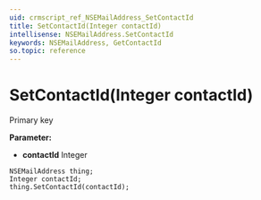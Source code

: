 ```yaml
---
uid: crmscript_ref_NSEMailAddress_SetContactId
title: SetContactId(Integer contactId)
intellisense: NSEMailAddress.SetContactId
keywords: NSEMailAddress, GetContactId
so.topic: reference
---
```


# SetContactId(Integer contactId)

Primary key

**Parameter:** 
* **contactId** Integer

```crmscript
NSEMailAddress thing;
Integer contactId;
thing.SetContactId(contactId);
```

